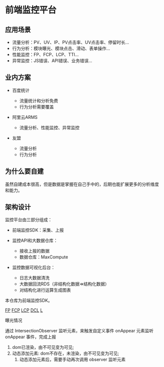 # 前端监控平台

## 应用场景

- 流量分析：PV、UV、IP、PV点击率、UV点击率、停留时长...
- 行为分析：模块曝光、模块点击、滑动、表单操作...
- 性能监控：FP、FCP、LCP、TTI...
- 异常监控：JS错误、API错误、业务错误...

## 业内方案

- 百度统计
  - 流量统计和分析免费
  - 行为分析需要覆盖

- 阿里云ARMS
  - 流量分析、性能监控、异常监控

- 友盟
  - 流量分析
  - 行为分析

## 为什么要自建

虽然自建成本很高，但是数据是掌握在自己手中的，后期也能扩展更多的分析维度和能力。

## 架构设计

监控平台由三部分组成：

- 前端监控SDK：采集、上报

- 监控API和大数据仓库：
  - 接收上报的数据
  - 数据仓库：MaxCompute

- 监控数据可视化后台：
  - 日志大数据清洗
  - 大数据回流RDS（非结构化数据=>结构化数据）
  - 对结构化进行运算生成图表

本仓库为前端监控SDK。


[FP](https://developer.mozilla.org/zh-CN/docs/Glossary/First_paint)
[FCP](https://developer.mozilla.org/zh-CN/docs/Glossary/First_contentful_paint)
[LCP](https://developer.mozilla.org/zh-CN/docs/Glossary/Largest_contentful_paint)
[DCL](https://developer.mozilla.org/zh-CN/docs/Web/API/Document/DOMContentLoaded_event)
[L](https://developer.mozilla.org/zh-CN/docs/Web/API/Document/load_event)

曝光情况

通过 IntersectionObserver 监听元素，来触发自定义事件 onAppear
元素监听 onAppear 事件，完成上报

1. dom已渲染，由不可见变为可见;
2. 动态添加元素: dom不存在，未渲染，由不可见变为可见;
   1. 动态添加元素后，需要手动再次调用 observer 监听元素

